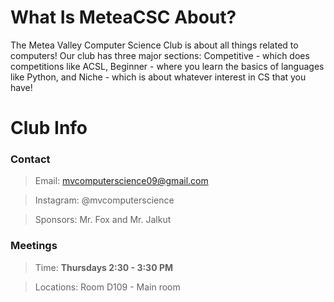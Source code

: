 # What Is MeteaCSC About? [](#about)

The Metea Valley Computer Science Club is about all things related to computers! Our club has three major sections: Competitive - which does competitions like ACSL, Beginner - where you learn the basics of languages like Python, and Niche - which is about whatever interest in CS that you have!

# Club Info

### Contact

>Email: mvcomputerscience09@gmail.com

>Instagram: @mvcomputerscience

>Sponsors: Mr. Fox and Mr. Jalkut

### Meetings

>Time: **Thursdays 2:30 - 3:30 PM**

>Locations: Room D109 - Main room